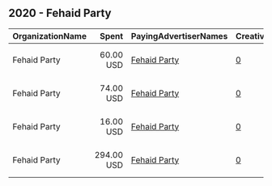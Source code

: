 ## 2020 - Fehaid Party 
|OrganizationName|Spent|PayingAdvertiserNames|CreativeUrls|Impressions|Genders|AgeBrackets|CountryCodes|BillingAddresses|CandidateBallotInformation|
|:---|---:|:---|:---|---:|:---|:---|:---|:---|:---|
|Fehaid Party|60.00 USD|[Fehaid Party](2020/Fehaid_Party.md)|[0](https://www.snap.com/political-ads/asset/9570e97db7dcb2cbe1cda89567d071a50d78e71281762a24f3021a43adf9862e?mediaType=mp4)|42,792||21+|kuwait|"Block 1 street 139 house2,Jaber Alahmad,00000,KW"|Fehaid Party|
|Fehaid Party|74.00 USD|[Fehaid Party](2020/Fehaid_Party.md)|[0](https://www.snap.com/political-ads/asset/b41bce5f75affe8a58195d9bf85acb0683d830db395509104e4fcf46117fcb49?mediaType=mp4)|49,682||20+|kuwait|"Block 1 street 139 house2,Jaber Alahmad,00000,KW"|Fehaid Aldeehani|
|Fehaid Party|16.00 USD|[Fehaid Party](2020/Fehaid_Party.md)|[0](https://www.snap.com/political-ads/asset/ce1176e7e875b5308398e2e92abbc24a8338e948ca64089bc643ca54f1d6c951?mediaType=mp4)|10,870||20+|kuwait|"Block 1 street 139 house2,Jaber Alahmad,00000,KW"|Fehaid Aldeehani|
|Fehaid Party|294.00 USD|[Fehaid Party](2020/Fehaid_Party.md)|[0](https://www.snap.com/political-ads/asset/8a9cc75d1e3d311e534fd8245c7c00559caab83a7f1f7e2f81a4138b7797d3bb?mediaType=mp4)|185,923||21+|kuwait|"Block 1 street 139 house2,Jaber Alahmad,00000,KW"|Fehaid Party|
